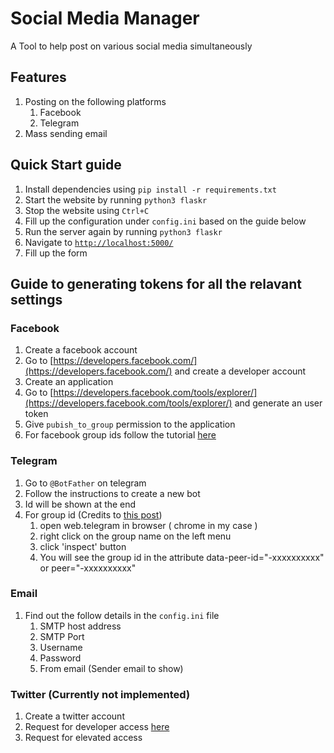 # Social Media Manager
A Tool to help post on various social media simultaneously

## Features
1. Posting on the following platforms
   1. Facebook
   2. Telegram
2. Mass sending email

## Quick Start guide
1. Install dependencies using `pip install -r requirements.txt`
2. Start the website by running `python3 flaskr`
3. Stop the website using `Ctrl+C`
4. Fill up the configuration under `config.ini` based on the guide below
5. Run the server again by running `python3 flaskr`
6. Navigate to [`http://localhost:5000/`](http://localhost:5000/)
7. Fill up the form


## Guide to generating tokens for all the relavant settings

### Facebook
1. Create a facebook account
2. Go to [https://developers.facebook.com/](https://developers.facebook.com/) and create a developer account
3. Create an application
4. Go to [https://developers.facebook.com/tools/explorer/](https://developers.facebook.com/tools/explorer/) and generate an user token
5. Give `pubish_to_group` permission to the application
6. For facebook group ids follow the tutorial [here](https://www.slickremix.com/how-to-get-your-facebook-group-id/)


### Telegram
1. Go to `@BotFather` on telegram
2. Follow the instructions to create a new bot
3. Id will be shown at the end
4. For group id (Credits to [this post](https://stackoverflow.com/questions/32423837/telegram-bot-how-to-get-a-group-chat-id))
   1. open web.telegram in browser ( chrome in my case )
   2. right click on the group name on the left menu
   3. click 'inspect' button
   4. You will see the group id in the attribute data-peer-id="-xxxxxxxxxx" or peer="-xxxxxxxxxx"

### Email
1. Find out the follow details in the `config.ini` file
   1. SMTP host address
   2. SMTP Port
   3. Username
   4. Password
   5. From email (Sender email to show)

### Twitter (Currently not implemented)
1. Create a twitter account
2. Request for developer access [here](https://developer.twitter.com/)
3. Request for elevated access
